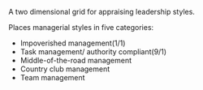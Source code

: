 A two dimensional grid for appraising leadership styles.

Places managerial styles in five categories:
- Impoverished management(1/1)
- Task management/ authority compliant(9/1)
- Middle-of-the-road management
- Country club management
- Team management